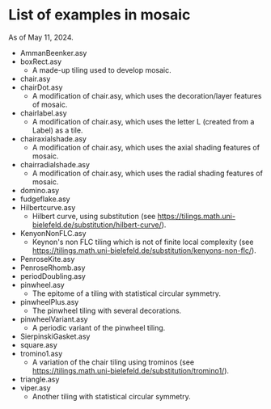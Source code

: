 # List of examples in mosaic
As of May 11, 2024.

- AmmanBeenker.asy
- boxRect.asy
  - A made-up tiling used to develop mosaic.
- chair.asy
- chairDot.asy
  - A modification of chair.asy, which uses the decoration/layer features of mosaic.
- chairlabel.asy
  - A modification of chair.asy, which uses the letter L (created from a Label) as a tile.
- chairaxialshade.asy
  - A modification of chair.asy, which uses the axial shading features of mosaic.
- chairradialshade.asy
  - A modification of chair.asy, which uses the radial shading features of mosaic.
- domino.asy
- fudgeflake.asy
- Hilbertcurve.asy
  - Hilbert curve, using substitution (see https://tilings.math.uni-bielefeld.de/substitution/hilbert-curve/).
- KenyonNonFLC.asy
  - Keynon's non FLC tiling which is not of finite local complexity (see https://tilings.math.uni-bielefeld.de/substitution/kenyons-non-flc/).
- PenroseKite.asy
- PenroseRhomb.asy
- periodDoubling.asy
- pinwheel.asy
  - The epitome of a tiling with statistical circular symmetry.
- pinwheelPlus.asy
  - The pinwheel tiling with several decorations.
- pinwheelVariant.asy
  - A periodic variant of the pinwheel tiling.
- SierpinskiGasket.asy
- square.asy
- tromino1.asy
  - A variation of the chair tiling using trominos (see https://tilings.math.uni-bielefeld.de/substitution/tromino1/).
- triangle.asy
- viper.asy
  - Another tiling with statistical circular symmetry.
